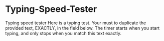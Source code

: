 # Typing-Speed-Tester
Typing speed tester
Here is a typing test. Your must to duplicate the provided text, EXACTLY, in the field below. The timer starts when you start typing, and only stops when you match this text exactly.